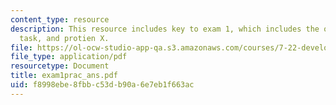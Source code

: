 ```yaml
---
content_type: resource
description: This resource includes key to exam 1, which includes the observation,
  task, and protien X.
file: https://ol-ocw-studio-app-qa.s3.amazonaws.com/courses/7-22-developmental-biology-fall-2005/f8998ebe8fbbc53db90a6e7eb1f663ac_exam1prac_ans.pdf
file_type: application/pdf
resourcetype: Document
title: exam1prac_ans.pdf
uid: f8998ebe-8fbb-c53d-b90a-6e7eb1f663ac
---
```

